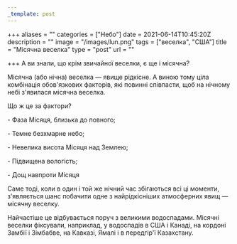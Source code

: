 ```yaml
---
_template: post
---
```





+++
aliases = ""
categories = ["Небо"]
date = 2021-06-14T10:45:20Z
description = ""
image = "/images/lun.png"
tags = ["веселка", "США"]
title = "Місячна веселка"
type = "post"
url = ""

+++
А ви знали, що крім звичайної веселки, є ще і місячна?

Місячна (або нічна) веселка — явище рідкісне. А виною тому ціла комбінація обов'язкових факторів, які повинні співпасти, щоб на нічному небі з'явилася місячна веселка.

Що ж це за фактори?

\- Фаза Місяця, близька до повного;

\- Темне безхмарне небо;

\- Невелика висота Місяця над Землею;

\- Підвищена вологість;

\- Дощ навпроти Місяця

Саме тоді, коли в один і той же нiчний час збігаються всі ці моменти, з'являється шанс побачити одне з найрідкісніших атмосферних явищ — місячну веселку.

Найчастіше це відбувається поруч з великими водоспадами. Місячні веселки фіксували, наприклад, у водоспадів в США і Канаді, на кордоні Замбії і Зімбабве, на Кавказі, Ямалі і в передгір'ї Казахстану.
